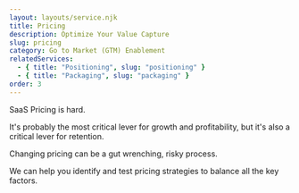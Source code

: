 ```yaml
---
layout: layouts/service.njk
title: Pricing
description: Optimize Your Value Capture
slug: pricing
category: Go to Market (GTM) Enablement
relatedServices:
  - { title: "Positioning", slug: "positioning" }
  - { title: "Packaging", slug: "packaging" }
order: 3
---
```

SaaS Pricing is hard.

It's probably the most critical lever for growth and profitability, but it's also a critical lever for retention.

Changing pricing can be a gut wrenching, risky process.

We can help you identify and test pricing strategies to balance all the key factors.
